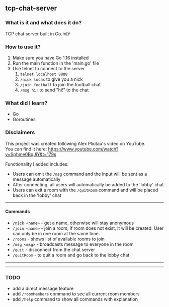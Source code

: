 ## tcp-chat-server

### What is it and what does it do?
TCP chat server built in Go.
`WIP`

### How to use it?
1. Make sure you have Go 1.16 installed
2. Run the main function in the 'main.go' file
3. Use telnet to connect to the server
   1. `telnet localhost 8888`
   2. `/nick lucas` to give you a nick
   3. `/join football` to join the football chat
   4. `/msg hi!` to send "hi!" to the chat


### What did I learn?
* Go
* Goroutines

### Disclaimers
This project was created following Alex Pliutau's video on YouTube.  
You can find it here: https://www.youtube.com/watch?v=Sphme0BqJiY&t=179s

Functionality I added includes:
* Users can omit the `/msg` command and the input will be sent as a message automatically
* After connecting, all users will automatically be added to the 'lobby' chat
* Users can exit a room with the `/quitRoom` command and will be placed back in the 'lobby' chat




---

#### Commands

- `/nick <name>` - get a name, otherwise will stay anonymous
- `/join <name>` - join a room, if room does not exist, it will be created. User can only be in one room at the same time.
- `/rooms` - shows list of available rooms to join
- `/msg <msg>` - broadcasts message to everyone in the room
- `/quit` - disconnect from the chat server
- `/quitRoom` - to quit a room and go back to the lobby chat


---
---

### TODO

* add a direct message feature
* add `/roomMembers` command to see all current room members
* add `/help` command to show all commands with explanation


